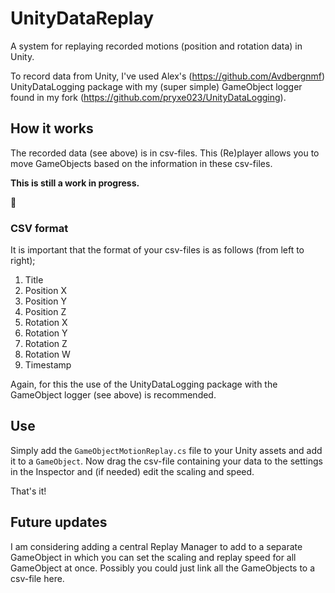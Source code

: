# UnityDataReplay
A system for replaying recorded motions (position and rotation data) in Unity.

To record data from Unity, I've used Alex's (https://github.com/Avdbergnmf) UnityDataLogging package with my (super simple) GameObject logger found in my fork (https://github.com/pryxe023/UnityDataLogging).

## How it works
The recorded data (see above) is in csv-files. This (Re)player allows you to move GameObjects based on the information in these csv-files.

**This is still a work in progress.**

:construction:

### CSV format
It is important that the format of your csv-files is as follows (from left to right);

1. Title
1. Position X
1. Position Y
1. Position Z
1. Rotation X
1. Rotation Y
1. Rotation Z
1. Rotation W
1. Timestamp

Again, for this the use of the UnityDataLogging package with the GameObject logger (see above) is recommended.

## Use

Simply add the `GameObjectMotionReplay.cs` file to your Unity assets and add it to a `GameObject`.
Now drag the csv-file containing your data to the settings in the Inspector and (if needed) edit the scaling and speed.

That's it!

## Future updates

I am considering adding a central Replay Manager to add to a separate GameObject in which you can set the scaling and replay speed for all GameObject at once.
Possibly you could just link all the GameObjects to a csv-file here.
